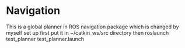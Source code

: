 # Navigation
This is a global planner in ROS navigation package which is changed by myself
set up
first
put it in ~/catkin_ws/src directory
then
roslaunch test_planner test_planner.launch 

